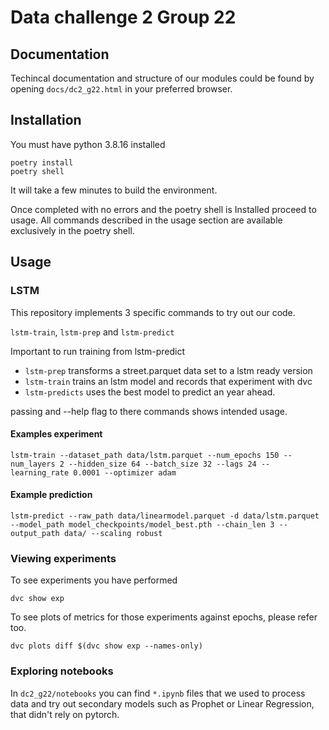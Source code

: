 # Data challenge 2 Group 22

## Documentation

Techincal documentation and structure of our modules could be found by opening
`docs/dc2_g22.html` in your preferred browser.

## Installation

You must have python 3.8.16 installed

``` shell
poetry install
poetry shell
```

It will take a few minutes to build the environment.

Once completed with no errors and the poetry shell is Installed proceed to usage.
All commands described in the usage section are available exclusively in the poetry shell.

## Usage

### LSTM

This repository implements 3 specific commands to try out our code.

`lstm-train`, `lstm-prep` and `lstm-predict`


Important to run training from lstm-predict

- `lstm-prep` transforms a street.parquet data set to a lstm ready version
- `lstm-train` trains an lstm model and records that experiment with dvc
- `lstm-predicts` uses the best model to predict an year ahead.

passing and --help flag to there commands shows intended usage.

#### Examples experiment 

``` shell
lstm-train --dataset_path data/lstm.parquet --num_epochs 150 --num_layers 2 --hidden_size 64 --batch_size 32 --lags 24 --learning_rate 0.0001 --optimizer adam
```

#### Example prediction

``` shell
lstm-predict --raw_path data/linearmodel.parquet -d data/lstm.parquet --model_path model_checkpoints/model_best.pth --chain_len 3 --output_path data/ --scaling robust
``` 

### Viewing experiments

To see experiments you have performed

``` shell
dvc show exp
```

To see plots of metrics for those experiments against epochs, please refer too.

``` shell
dvc plots diff $(dvc show exp --names-only)
```

### Exploring notebooks

In `dc2_g22/notebooks` you can find `*.ipynb` files that we used to process data and try out secondary models such as Prophet or Linear Regression, that didn't rely on pytorch.

